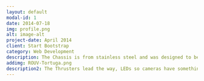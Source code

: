 ```yaml
---
layout: default
modal-id: 1
date: 2014-07-18
img: profile.png
alt: image-alt
project-date: April 2014
client: Start Bootstrap
category: Web Development
description: The Chassis is from stainless steel and was designed to be pressure neutral. Diing depth of more than 1000 m are easily possible. The chassis is 1x1x1m large and weighs around 80 kg.
addimg: ROUV-Tortuga.png
description2: The Thrusters lead the way, LEDs so cameras have something to see...
---
```


